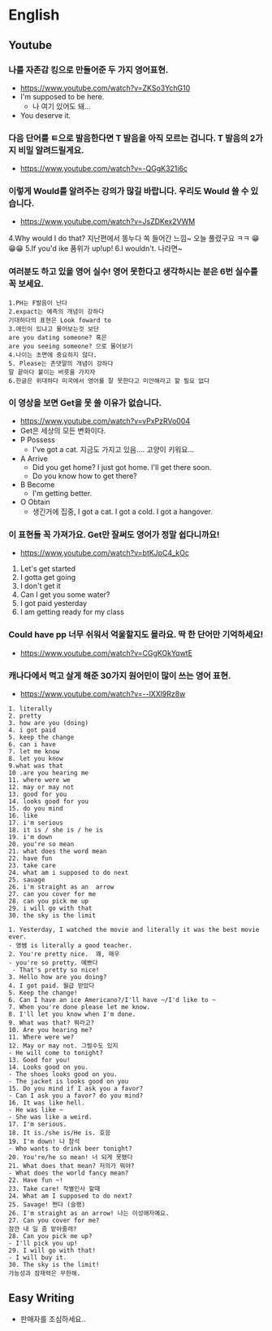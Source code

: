 # English

## Youtube



### 나를 자존감 킹으로 만들어준 두 가지 영어표현.
* https://www.youtube.com/watch?v=ZKSo3YchG10
* I'm supposed to be here.
  - 나 여기 있어도 돼...
* You deserve it.

### 다음 단어를 ㅌ으로 발음한다면 T 발음을 아직 모르는 겁니다. T 발음의 2가지 비밀 알려드릴게요.
* https://www.youtube.com/watch?v=-QGgK321i6c

### 이렇게 Would를 알려주는 강의가 많길 바랍니다. 우리도 Would 쓸 수 있습니다.
* https://www.youtube.com/watch?v=JsZDKex2VWM

4.Why would I do that? 지난편에서 똥누다 쏙 들어간 느낌~ 오늘 풀렸구요 ㅋㅋ 😁😁😁
5.If you'd ike 품위가 up!up!
6.I wouldn't. 나라면~

### 여러분도 하고 있을 영어 실수! 영어 못한다고 생각하시는 분은 6번 실수를 꼭 보세요.
```
1.PH는 F발음이 난다 
2.expact는 예측의 개념이 강하다
기대하다의 표현은 Look foward to
3.애인이 있냐고 물어보는것 보단
are you dating someone? 혹은
are you seeing someone? 으로 물어보기
4.나이는 초면에 중요하지 않다.
5. Please는 존댓말의 개념이 강하다
말 끝마다 붙이는 버릇을 가지자
6.한글은 위대하다 미국에서 영어를 잘 못한다고 미안해라고 할 필요 없다
```

### 이 영상을 보면 Get을 못 쓸 이유가 없습니다.
* https://www.youtube.com/watch?v=vPxPzRVo004
* Get은 세상의 모든 변화이다.
* P Possess
  - I've got a cat. 지금도 가지고 있음.... 고양이 키워요...
* A Arrive
  - Did you get home? I just got home. I'll get there soon.
  - Do you know how to get there?
* B Become
  - I'm getting better.
* O Obtain
  - 생긴거에 집중, I got a cat. I got a cold. I got a hangover.



### 이 표현들 꼭 가져가요. Get만 잘써도 영어가 정말 쉽다니까요!
* https://www.youtube.com/watch?v=btKJpC4_kOc

1) Let's get started 
2) I gotta get going 
3) I don't get it
4) Can I get you some water?
5) I got paid yesterday 
6) I am getting ready for my class


### Could have pp 너무 쉬워서 억울할지도 몰라요. 딱 한 단어만 기억하세요!
* https://www.youtube.com/watch?v=CGgKOkYqwtE


### 캐나다에서 먹고 살게 해준 30가지 원어민이 많이 쓰는 영어 표현.
* https://www.youtube.com/watch?v=--lXXl9Rz8w
```
1. literally
2. pretty
3. how are you (doing)
4. i got paid
5. keep the change
6. can i have
7. let me know
8. let you know
9.what was that
10 .are you hearing me
11. where were we
12. may or may not
13. good for you
14. looks good for you
15. do you mind
16. like
17. i'm serious
18. it is / she is / he is
19. i'm down
20. you're so mean
21. what does the word mean
22. have fun
23. take care
24. what am i supposed to do next
25. sauage
26. i'm straight as an  arrow
27. can you cover for me
28. can you pick me up
29. i will go with that
30. the sky is the limit
```
```
1. Yesterday, I watched the movie and literally it was the best movie ever.
- 영쌤 is literally a good teacher.
2. You're pretty nice.  꽤, 매우
- you're so pretty. 예쁘다
 - That's pretty so nice!
3. Hello how are you doing?
4. I got paid. 월급 받았다
5. Keep the change!
6. Can I have an ice Americano?/I'll have ~/I'd like to ~
7. When you're done please let me know.
8. I'll let you know when I'm done.
9. What was that? 뭐라고?
10. Are you hearing me?
11. Where were we?
12. May or may not. 그럴수도 있지
- He will come to tonight?
13. Good for you!
14. Looks good on you.
- The shoes looks good on you.
- The jacket is looks good on you 
15. Do you mind if I ask you a favor?
- Can I ask you a favor? do you mind?
16. It was like hell.
- He was like ~
- She was like a weird.
17. I'm serious.
18. It is./she is/He is. 호응
19. I'm down! 나 참석
- Who wants to drink beer tonight?
20. You're/he so mean! 너 되게 못됐다
21. What does that mean? 저의가 뭐야?
- What does the world fancy mean?
22. Have fun ~!
23. Take care! 작별인사 할때
24. What am I supposed to do next?
25. Savage! 쩐다 (슬랭)
26. I'm straight as an arrow! 나는 이성애자예요.
27. Can you cover for me?
잠깐 내 일 좀 맡아줄래?
28. Can you pick me up?
- I'll pick you up!
29. I will go with that!
- I will buy it.
30. The sky is the limit!
가능성과 잠재력은 무한해.
```
## Easy Writing
* 판매자를 조심하세요.. 
